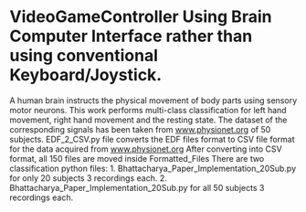 # VideoGameController Using Brain Computer Interface rather than using conventional Keyboard/Joystick.
A human brain instructs the physical movement of body parts using sensory motor neurons.  This work performs multi-class classification for left hand movement, right hand movement  and the resting state. The dataset of the corresponding signals has been taken from  www.physionet.org of 50 subjects. 
EDF_2_CSV.py file converts the EDF files format to CSV file format for the data acquired from www.physionet.org
After converting into CSV format, all 150 files are moved inside Formatted_Files
There are two classification python files:
	1. Bhattacharya_Paper_Implementation_20Sub.py for only 20 subjects 3 recordings each.
	2. Bhattacharya_Paper_Implementation_20Sub.py for all 50 subjects 3 recordings each.
